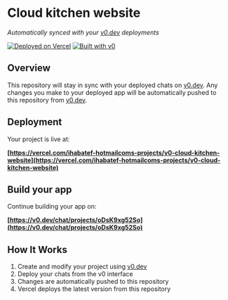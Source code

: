 # Cloud kitchen website

*Automatically synced with your [v0.dev](https://v0.dev) deployments*

[![Deployed on Vercel](https://img.shields.io/badge/Deployed%20on-Vercel-black?style=for-the-badge&logo=vercel)](https://vercel.com/ihabatef-hotmailcoms-projects/v0-cloud-kitchen-website)
[![Built with v0](https://img.shields.io/badge/Built%20with-v0.dev-black?style=for-the-badge)](https://v0.dev/chat/projects/oDsK9xg52So)

## Overview

This repository will stay in sync with your deployed chats on [v0.dev](https://v0.dev).
Any changes you make to your deployed app will be automatically pushed to this repository from [v0.dev](https://v0.dev).

## Deployment

Your project is live at:

**[https://vercel.com/ihabatef-hotmailcoms-projects/v0-cloud-kitchen-website](https://vercel.com/ihabatef-hotmailcoms-projects/v0-cloud-kitchen-website)**

## Build your app

Continue building your app on:

**[https://v0.dev/chat/projects/oDsK9xg52So](https://v0.dev/chat/projects/oDsK9xg52So)**

## How It Works

1. Create and modify your project using [v0.dev](https://v0.dev)
2. Deploy your chats from the v0 interface
3. Changes are automatically pushed to this repository
4. Vercel deploys the latest version from this repository